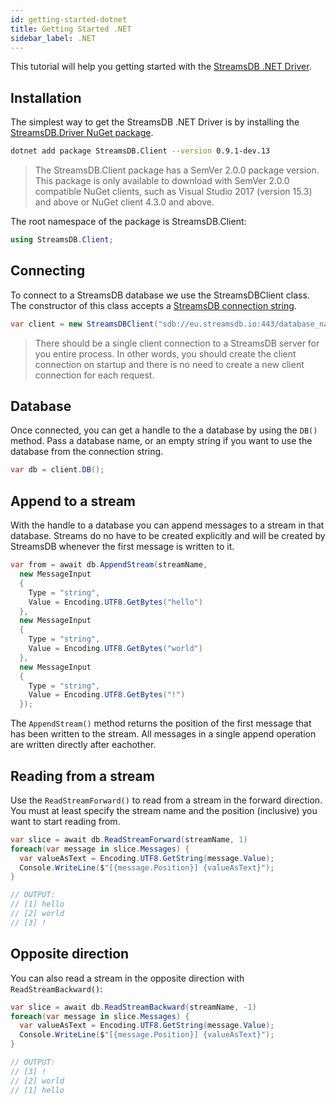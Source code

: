 ```yaml
---
id: getting-started-dotnet
title: Getting Started .NET
sidebar_label: .NET
---
```


This tutorial will help you getting started with the [StreamsDB .NET Driver](https://github.com/streamsdb/driver/tree/master/dotnet).

## Installation

The simplest way to get the StreamsDB .NET Driver is by installing the [StreamsDB.Driver NuGet package](https://www.nuget.org/packages/StreamsDB.Driver/).

``` bash
dotnet add package StreamsDB.Client --version 0.9.1-dev.13
```

> The StreamsDB.Client package has a SemVer 2.0.0 package version.
> This package is only available to download with SemVer 2.0.0 compatible 
> NuGet clients, such as Visual Studio 2017 (version 15.3) and above or NuGet client 4.3.0 and above.

The root namespace of the package is StreamsDB.Client:

``` csharp
using StreamsDB.Client;
```

## Connecting

To connect to a StreamsDB database we use the StreamsDBClient class. The constructor of this class accepts a [StreamsDB connection string](/docs/connection-string).

``` csharp
var client = new StreamsDBClient("sdb://eu.streamsdb.io:443/database_name");
```

> There should be a single client connection to a StreamsDB server for you entire process. In other words, you should create the client connection on startup and there is no need to create a new client connection for each request.

## Database

Once connected, you can get a handle to the a database by using the `DB()` method. Pass a database name, or an empty string if you want to use the database from the connection string.

``` csharp
var db = client.DB();
```

## Append to a stream

With the handle to a database you can append messages to a stream in that database. Streams do no have to be created explicitly and will be created by StreamsDB whenever the first message is written to it.

``` csharp
var from = await db.AppendStream(streamName,
  new MessageInput
  {
    Type = "string",
    Value = Encoding.UTF8.GetBytes("hello")
  },
  new MessageInput
  {
    Type = "string",
    Value = Encoding.UTF8.GetBytes("world")
  },
  new MessageInput
  {
    Type = "string",
    Value = Encoding.UTF8.GetBytes("!")
  });
```

The `AppendStream()` method returns the position of the first message that has been written to the stream. All messages in a single append operation are written directly after eachother.

## Reading from a stream

Use the `ReadStreamForward()` to read from a stream in the forward direction. You must at least specify the stream name and the position (inclusive) you want to start reading from.

``` csharp
var slice = await db.ReadStreamForward(streamName, 1)
foreach(var message in slice.Messages) {
  var valueAsText = Encoding.UTF8.GetString(message.Value);
  Console.WriteLine($"[{message.Position}] {valueAsText}");
}

// OUTPUT:
// [1] hello
// [2] world
// [3] !
```

## Opposite direction

You can also read a stream in the opposite direction with `ReadStreamBackward()`:

``` csharp
var slice = await db.ReadStreamBackward(streamName, -1)
foreach(var message in slice.Messages) {
  var valueAsText = Encoding.UTF8.GetString(message.Value);
  Console.WriteLine($"[{message.Position}] {valueAsText}");
}

// OUTPUT:
// [3] !
// [2] world
// [1] hello
```
